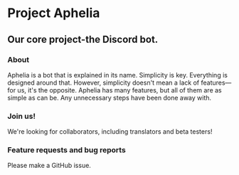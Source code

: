 # Project **Aphelia**
## Our core project-the Discord bot.
### About
Aphelia is a bot that is explained in its name. Simplicity is key. Everything is designed around that. However, simplicity doesn't mean a lack of features—for us, it's the opposite. Aphelia has many features, but all of them are as simple as can be. Any unnecessary steps have been done away with.
### Join us!
We're looking for collaborators, including translators and beta testers!
### Feature requests and bug reports
Please make a GitHub issue.
